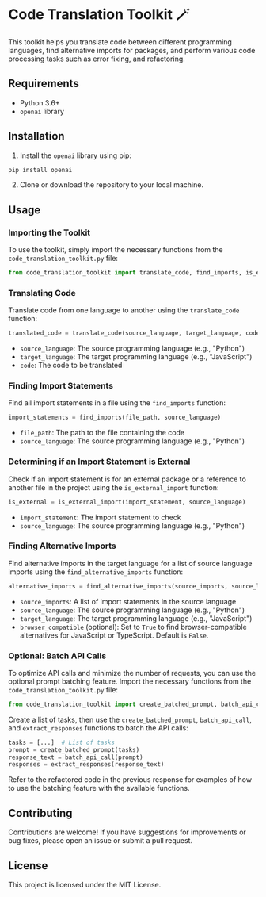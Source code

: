 # Code Translation Toolkit 🪄
This toolkit helps you translate code between different programming languages, find alternative imports for packages, and perform various code processing tasks such as error fixing, and refactoring.

## Requirements
- Python 3.6+
- `openai` library

## Installation
1. Install the `openai` library using pip:
```bash
pip install openai
```

2. Clone or download the repository to your local machine.

## Usage
### Importing the Toolkit
To use the toolkit, simply import the necessary functions from the `code_translation_toolkit.py` file:

```python
from code_translation_toolkit import translate_code, find_imports, is_external_import, find_alternative_imports
```

### Translating Code
Translate code from one language to another using the `translate_code` function:

```python
translated_code = translate_code(source_language, target_language, code)
```

- `source_language`: The source programming language (e.g., "Python")
- `target_language`: The target programming language (e.g., "JavaScript")
- `code`: The code to be translated

### Finding Import Statements
Find all import statements in a file using the `find_imports` function:

```python
import_statements = find_imports(file_path, source_language)
```

- `file_path`: The path to the file containing the code
- `source_language`: The source programming language (e.g., "Python")

### Determining if an Import Statement is External
Check if an import statement is for an external package or a reference to another file in the project using the `is_external_import` function:

```python
is_external = is_external_import(import_statement, source_language)
```
- `import_statement`: The import statement to check
- `source_language`: The source programming language (e.g., "Python")

### Finding Alternative Imports
Find alternative imports in the target language for a list of source language imports using the `find_alternative_imports` function:

```python
alternative_imports = find_alternative_imports(source_imports, source_language, target_language, browser_compatible=False)
```
- `source_imports`: A list of import statements in the source language
- `source_language`: The source programming language (e.g., "Python")
- `target_language`: The target programming language (e.g., "JavaScript")
- `browser_compatible` (optional): Set to `True` to find browser-compatible alternatives for JavaScript or TypeScript. Default is `False`.

### Optional: Batch API Calls
To optimize API calls and minimize the number of requests, you can use the optional prompt batching feature. Import the necessary functions from the `code_translation_toolkit.py` file:

```python
from code_translation_toolkit import create_batched_prompt, batch_api_call, extract_responses
```

Create a list of tasks, then use the `create_batched_prompt`, `batch_api_call`, and `extract_responses` functions to batch the API calls:

```python
tasks = [...]  # List of tasks
prompt = create_batched_prompt(tasks)
response_text = batch_api_call(prompt)
responses = extract_responses(response_text)
```

Refer to the refactored code in the previous response for examples of how to use the batching feature with the available functions.

## Contributing
Contributions are welcome! If you have suggestions for improvements or bug fixes, please open an issue or submit a pull request.

## License
This project is licensed under the MIT License.
